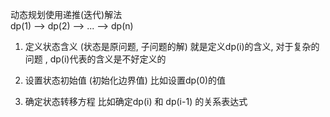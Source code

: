 动态规划使用递推(迭代)解法  
dp(1) --> dp(2) --> ... --> dp(n)

1. 定义状态含义 (状态是原问题, 子问题的解)
    就是定义dp(i)的含义, 对于复杂的问题 , dp(i)代表的含义是不好定义的

2. 设置状态初始值 (初始化边界值)
    比如设置dp(0)的值

3. 确定状态转移方程
    比如确定dp(i) 和 dp(i-1) 的关系表达式
